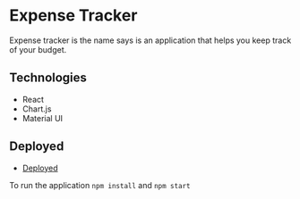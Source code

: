 # Expense Tracker

Expense tracker is the name says is an application that helps you keep track of your budget. 

## Technologies

* React
* Chart.js
* Material UI 

## Deployed 

* [Deployed](https://awesome-lamarr-fd6073.netlify.app/)

To run the application `npm install` and `npm start`